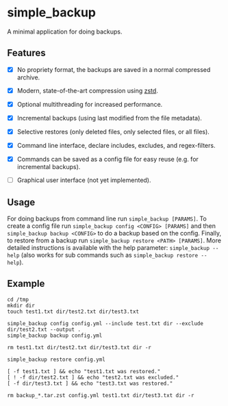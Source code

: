 # simple_backup

A minimal application for doing backups.

## Features

- [X] No propriety format, the backups are saved in a normal compressed archive.
- [X] Modern, state-of-the-art compression using [zstd](https://www.zstd.net).
- [X] Optional multithreading for increased performance.

- [X] Incremental backups (using last modified from the file metadata).
- [X] Selective restores (only deleted files, only selected files, or all files).

- [X] Command line interface, declare includes, excludes, and regex-filters.
- [X] Commands can be saved as a config file for easy reuse (e.g. for incremental backups).
- [ ] Graphical user interface (not yet implemented).

## Usage

For doing backups from command line run `simple_backup [PARAMS]`. To create a config file run `simple_backup config <CONFIG> [PARAMS]` and then `simple_backup backup <CONFIG>` to do a backup based on the config. Finally, to restore from a backup run `simple_backup restore <PATH> [PARAMS]`. More detailed instructions is available with the help parameter: `simple_backup --help` (also works for sub commands such as `simple_backup restore --help`).

## Example

```{sh}
cd /tmp
mkdir dir
touch test1.txt dir/test2.txt dir/test3.txt

simple_backup config config.yml --include test.txt dir --exclude dir/test2.txt --output .
simple_backup backup config.yml

rm test1.txt dir/test2.txt dir/test3.txt dir -r

simple_backup restore config.yml

[ -f test1.txt ] && echo "test1.txt was restored."
[ ! -f dir/test2.txt ] && echo "test2.txt was excluded."
[ -f dir/test3.txt ] && echo "test3.txt was restored."

rm backup_*.tar.zst config.yml test1.txt dir/test3.txt dir -r
```
